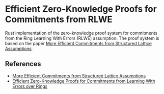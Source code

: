 # Efficient Zero-Knowledge Proofs for Commitments from RLWE

Rust implementation of the zero-knowledge proof system for commitments from the Ring Learning With Errors (RLWE) assumption. The proof system is based on the paper [More Efficient Commitments from Structured Lattice Assumptions](https://eprint.iacr.org/2016/997).


## References

- [More Efficient Commitments from Structured Lattice Assumptions](https://eprint.iacr.org/2016/997)
- [Efficient Zero-Knowledge Proofs for Commitments from Learning With Errors over Rings](https://eprint.iacr.org/2014/889)